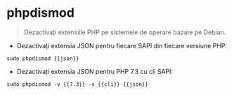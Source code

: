 # phpdismod

> Dezactivați extensiile PHP pe sistemele de operare bazate pe Debian.

- Dezactivați extensia JSON pentru fiecare SAPI din fiecare versiune PHP:

`sudo phpdismod {{json}}`

- Dezactivați extensia JSON pentru PHP 7.3 cu cli SAPI:

`sudo phpdismod -v {{7.3}} -s {{cli}} {{json}}`
